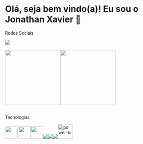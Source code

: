 <h1> Olá, seja bem vindo(a)! Eu sou o Jonathan Xavier 👋 </h1>

Redes Sociais

<div>
   </a>
    <a href="https://www.linkedin.com/in/jonathan-xavier-b46205195/" target="_blank"><img src="https://img.shields.io/badge/LinkedIn-0077B5?style=for-the-badge&logo=linkedin&logoColor=white"></a>    
</div>
<br>
<div 
    a href="https://github.com/JonathanXaavier"><img height="180em" src="https://github-readme-stats.vercel.app/api?username=jonathanxaavier&show_icons=true&theme=dark&include_all_commits=true&count_private=true"/><img height="180em"  src="https://github-readme-stats.vercel.app/api/top-langs/?username=jonathanxaavier&layout=compact&langs_count=7&theme=dark"/>
</div>
<br>

Tecnologias


<img heigth="30" width="40" src="https://cdn.jsdelivr.net/gh/devicons/devicon/icons/javascript/javascript-original.svg" />   <img heigth="30" width="40" src="https://cdn.jsdelivr.net/gh/devicons/devicon/icons/html5/html5-original.svg" /><img heigth="30" width="40" src="https://cdn.jsdelivr.net/gh/devicons/devicon/icons/css3/css3-original.svg" /><img src="https://img.icons8.com/color/48/000000/ms-excel.png"/><img src="https://img.icons8.com/color/48/000000/ms-word.png"/><img src="https://img.icons8.com/color/48/000000/ms-powerpoint--v1.png"/><img width="48" height="48" src="https://img.icons8.com/color/48/power-bi.png" alt="power-bi"/>

